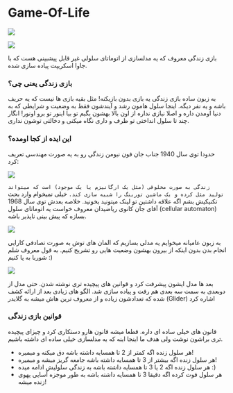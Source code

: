 # Game-Of-Life


![](https://files.virgool.io/upload/users/2468585/posts/k1wbbmtedodg/e4gvnlsd6nqk.gif)

![](https://files.virgool.io/upload/users/2468585/posts/k1wbbmtedodg/t3cwgumgw99j.gif)

بازی زندگی معروف که یه مدلسازی از اتوماتای سلولی غیر قابل پیشبینی هست که با جاوا اسکریپت پیاده سازی شده.

### بازی زندگی یعنی چی؟
به زبون ساده بازی زندگی یه بازی بدون بازیکنه! مثل بقیه بازی ها نیست که یه حریف باشه و یه نفر دیگه. اینجا سلول هامون رشد و آیندشون فقط به وضعیت و شرایطی که به دنیا اومدن داره و اصلا نیازی نداره از اون بالا بهشون بگیم تو بیا اینور تو برو اونور! انگار چند تا سلول انداختی تو ظرف و داری نگاه میکنی و دخالتی توشون نداری.

### این ایده از کجا اومده؟
حدودا توی سال 1940 جناب جان فون نیومن زندگی رو به یه صورت مهندسی تعریف کرد:

![](https://files.virgool.io/upload/users/2468585/posts/k1wbbmtedodg/botwl4mjlgut.gif)

```زندگی به صورت مخلوقی (مثل یک ارگانیزم یا یک موجود) است که میتواند تولید مثل کرده و یک ماشین تورینگ را شبیه سازی کند.```
خیلی نمیخوام وارد بحث تکنیکیش بشم اگه علاقه داشتین تو لینک میتونید بخونید. خلاصه بعدش توی سال 1968 آقای جان کانوی ریاضیدان معروف خواست یه اتوماتای سلول (cellular automaton) بسازه که پیش بینی ناپذیر باشه.

![](https://files.virgool.io/upload/users/2468585/posts/k1wbbmtedodg/vkvlzguhublm.jpg)

به زبون عامیانه میخوایم یه مدلی بسازیم که المان های توش به صورت تصادفی کارایی انجام بدن بدون اینکه از بیرون بهشون وضعیت هایی رو تشریح کنیم. به قول معروف شلم شوربا به پا کنیم :)

![](https://files.virgool.io/upload/users/2468585/posts/k1wbbmtedodg/akkfgrelap9p.gif)

بعد ها مدل ایشون پیشرفت کرد و قوانین های پیچیده تری نوشته شدن. حتی مدل از دوبعدی به سمت سه بعدی هم رفت و پیاده سازی شد. الگو های زیادی بعد از ارائه کشف شده که تعدادشون زیاده و از معروف ترین هاش میشه به گلایدر (Glider) اشاره کرد

### قوانین بازی زندگی
قانون های خیلی ساده ای داره. قطعا میشه قانون هارو دستکاری کرد و چیزای پیچیده تری براشون نوشت ولی هدف ما اینجا اینه که یه مدلسازی خیلی ساده ای داشته باشیم.

- هر سلول زنده اگه کمتر از 2 تا همسایه داشته باشه دق میکنه و میمیره!
- هر سلول زنده اگه بیشتر از 3 تا همسایه داشته باشه جامعه گریز میشه و میمیره!
- هر سلول زنده اگه 2 یا 3 تا همسایه داشته باشه به زندگی سلولیش ادامه میده :)
- هر سلول فوت کرده اگه دقیقا 3 تا همسایه داشته باشه به طور موجزه آسایی یهوی زنده میشه!
